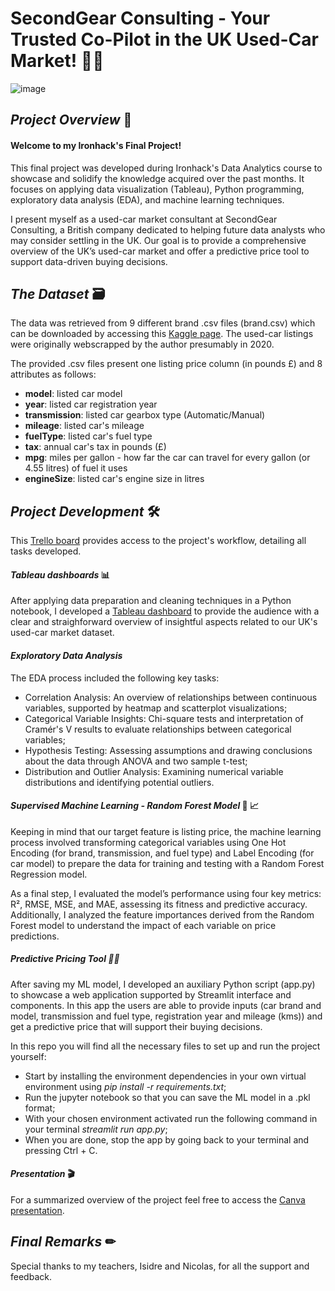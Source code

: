 # SecondGear Consulting - Your Trusted Co-Pilot in the UK Used-Car Market! 🚗🤝

![image](https://github.com/user-attachments/assets/3fa6745d-d2a4-4f8e-8ff4-22fcaa8ec988)

## *Project Overview* 📝

#### Welcome to my Ironhack's Final Project!

This final project was developed during Ironhack's Data Analytics course to showcase and solidify the knowledge acquired over the past months. It focuses on applying data visualization (Tableau), Python programming, exploratory data analysis (EDA), and machine learning techniques.

I present myself as a used-car market consultant at SecondGear Consulting, a British company dedicated to helping future data analysts who may consider settling in the UK. Our goal is to provide a comprehensive overview of the UK’s used-car market and offer a predictive price tool to support data-driven buying decisions.

## *The Dataset* 🗃

The data was retrieved from 9 different brand .csv files (brand.csv) which can be downloaded by accessing this [Kaggle page](https://www.kaggle.com/datasets/adityadesai13/used-car-dataset-ford-and-mercedes?select=toyota.csv). The used-car listings were originally webscrapped by the author presumably in 2020.

The provided .csv files present one listing price column (in pounds £) and 8 attributes as follows:

- **model**: listed car model
- **year**: listed car registration year
- **transmission**: listed car gearbox type (Automatic/Manual)
- **mileage**: listed car's mileage 
- **fuelType**: listed car's fuel type 
- **tax**: annual car's tax in pounds (£)
- **mpg**: miles per gallon - how far the car can travel for every gallon (or 4.55 litres) of fuel it uses
- **engineSize**: listed car's engine size in litres

## *Project Development* 🛠️

This [Trello board](https://trello.com/b/5rpwY1yF/ironhack-final-project) provides access to the project's workflow, detailing all tasks developed.

#### *Tableau dashboards* 📊

After applying data preparation and cleaning techniques in a Python notebook, I developed a [Tableau dashboard](https://public.tableau.com/app/profile/guilherme.granja/viz/Tableau_FinalProject_17400007171180/Painel1?publish=yes) to provide the audience with a clear and straighforward overview of insightful aspects related to our UK's used-car market dataset. 

#### *Exploratory Data Analysis* 

The EDA process included the following key tasks:

- Correlation Analysis: An overview of relationships between continuous variables, supported by heatmap and scatterplot visualizations;
- Categorical Variable Insights: Chi-square tests and interpretation of Cramér's V results to evaluate relationships between categorical variables;
- Hypothesis Testing: Assessing assumptions and drawing conclusions about the data through ANOVA and two sample t-test;
- Distribution and Outlier Analysis: Examining numerical variable distributions and identifying potential outliers.

#### *Supervised Machine Learning - Random Forest Model* 🦾 📈

Keeping in mind that our target feature is listing price, the machine learning process involved transforming categorical variables using One Hot Encoding (for brand, transmission, and fuel type) and Label Encoding (for car model) to prepare the data for training and testing with a Random Forest Regression model.

As a final step, I evaluated the model’s performance using four key metrics: R², RMSE, MSE, and MAE, assessing its fitness and predictive accuracy. Additionally, I analyzed the feature importances derived from the Random Forest model to understand the impact of each variable on price predictions.

##### *Predictive Pricing Tool* 🤖🚗

After saving my ML model, I developed an auxiliary Python script (app.py) to showcase a web application supported by Streamlit interface and components. In this app the users are able to provide inputs (car brand and model, transmission and fuel type, registration year and mileage (kms)) and get a predictive price that will support their buying decisions.

In this repo you will find all the necessary files to set up and run the project yourself:
  - Start by installing the environment dependencies in your own virtual environment using *pip install -r requirements.txt*;
  - Run the jupyter notebook so that you can save the ML model in a .pkl format; 
  - With your chosen environment activated run the following command in your terminal *streamlit run app.py*;
  - When you are done, stop the app by going back to your terminal and pressing Ctrl + C.

#### *Presentation* 🎬

For a summarized overview of the project feel free to access the [Canva presentation](https://www.canva.com/design/DAGflnRBCuw/ZdCaucLnamxxhLuo3DQS2w/edit?utm_content=DAGflnRBCuw&utm_campaign=designshare&utm_medium=link2&utm_source=sharebutton).

## *Final Remarks* ✏

Special thanks to my teachers, Isidre and Nicolas, for all the support and feedback.

